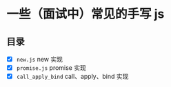 # 一些（面试中）常见的手写 js

## 目录

- [x] `new.js` new 实现
- [x] `promise.js` promise 实现
- [x] `call_apply_bind` call、apply、bind 实现
